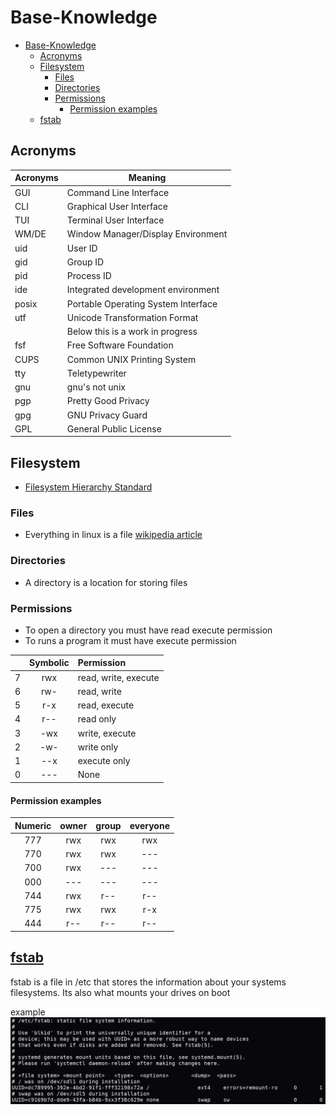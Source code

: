 # Base-Knowledge

- [Base-Knowledge](#base-knowledge)
  - [Acronyms](#acronyms)
  - [Filesystem](#filesystem)
    - [Files](#files)
    - [Directories](#directories)
    - [Permissions](#permissions)
      - [Permission examples](#permission-examples)
  - [fstab](#fstab)

## Acronyms

| Acronyms | Meaning |
| -------- | ------- |
| GUI   | Command Line Interface |
| CLI   | Graphical User Interface |
| TUI   | Terminal User Interface |
| WM/DE | Window Manager/Display Environment |
| uid   | User ID |
| gid   | Group ID |
| pid   | Process ID |
| ide   | Integrated development environment |
| posix | Portable Operating System Interface |
| utf   | Unicode Transformation Format |
| | Below this is a work in progress |
| fsf   | Free Software Foundation | <!-- I don't know if this is necessary -->
| CUPS  | Common UNIX Printing System | <!-- I don't know if this is necessary -->
| tty   | Teletypewriter | <!-- I don't know if this is Right -->
| gnu   | gnu's not unix | <!-- I don't know if this is necessary -->
| pgp | Pretty Good Privacy | <!-- I think these belong in encrypting tab -->
| gpg | GNU Privacy Guard | <!-- I think these belong in encrypting tab -->
| GPL | General Public License | <!-- I think i should make a license section -->

## Filesystem

- [Filesystem Hierarchy Standard](https://en.wikipedia.org/wiki/Filesystem_Hierarchy_Standard)

### Files

- Everything in linux is a file [wikipedia article](https://en.wikipedia.org/wiki/Everything_is_a_file)

### Directories

- A directory is a location for storing files

### Permissions

- To open a directory you must have read execute permission
- To runs a program it must have execute permission

|   | Symbolic | Permission |
| - | :------: | :--------- |
| 7 | rwx | read, write, execute |
| 6 | rw- | read, write |
| 5 | r-x | read, execute |
| 4 | r-- | read only |
| 3 | -wx | write, execute |
| 2 | -w- | write only |
| 1 | --x | execute only |
| 0 | --- | None |

#### Permission examples

| Numeric | owner | group | everyone |
| :-----: | :---: | :---: | :------: |
| 777 | rwx | rwx | rwx |
| 770 | rwx | rwx | --- |
| 700 | rwx | --- | --- |
| 000 | --- | --- | --- |
| 744 | rwx | r-- | r-- |
| 775 | rwx | rwx | r-x |
| 444 | r-- | r-- | r-- |

## [fstab](http://manpages.ubuntu.com/manpages/jammy/en/man5/fstab.5.html)

fstab is a file in /etc that stores the information
about your systems filesystems.
Its also what mounts your drives on boot

example
![xkill](../Images/fstab.png)
